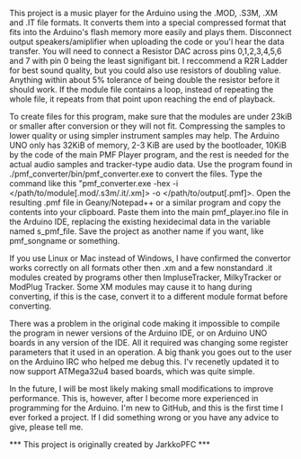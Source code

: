 This project is a music player for the Arduino using the .MOD, .S3M, .XM and .IT file formats. It converts them into a special compressed format that fits into the Arduino's flash memory more easily and plays them. Disconnect output speakers/amiplifier when uploading the code or you'l hear the data transfer. You will need to connect a Resistor DAC across pins 0,1,2,3,4,5,6 and 7 with pin 0 being the least signifigant bit. I reccommend a R2R Ladder for best sound quality, but you could also use resistors of doubling value. Anything within about 5% tolerance of being double the resistor before it should work. If the module file contains a loop, instead of repeating the whole file, it repeats from that point upon reaching the end of playback.

To create files for this program, make sure that the modules are under 23kiB or smaller after conversion or they will not fit. Compressing the samples to lower quality or using simpler instrument samples may help. The Arduino UNO only has 32KiB of memory, 2-3 KiB are used by the bootloader, 10KiB by the code of the main PMF Player program, and the rest is needed for the actual audio samples and tracker-type audio data. Use the program found in ./pmf_converter/bin/pmf_converter.exe to convert the files. Type the command like this "pmf_converter.exe -hex -i </path/to/module[.mod/.s3m/.it/.xm]> -o </path/to/output[.pmf]>. Open the resulting .pmf file in Geany/Notepad++ or a similar program and copy the contents into your clipboard. Paste them into the main pmf_player.ino file in the Arduino IDE, replacing the existing hexidecimal data in the variable named s_pmf_file. Save the project as another name if you want, like pmf_songname or something.

If you use Linux or Mac instead of Windows, I have confirmed the convertor works correctly on all formats other then .xm and a few nonstandard .it modules created by programs other then ImpluseTracker, MilkyTracker or ModPlug Tracker. Some XM modules may cause it to hang during converting, if this is the case, convert it to a different module format before converting.

There was a problem in the original code making it impossible to compile the program in newer versions of the Arduino IDE, or on Arduino UNO boards in any version of the IDE. All it required was changing some register parameters that it used in an operation. A big thank you goes out to the user on the Arduino IRC who helped me debug this. I'v recenetly updated it to now support ATMega32u4 based boards, which was quite simple.

In the future, I will be most likely making small modifications to improve performance. This is, however, after I become more experienced in programming for the Arduino. I'm new to GitHub, and this is the first time I ever forked a project. If I did something wrong or you have any advice to give, please tell me.

*** This project is originally created by JarkkoPFC ***
